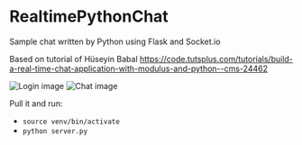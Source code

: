 # RealtimePythonChat
Sample chat written by Python using Flask and Socket.io

Based on tutorial of Hüseyin Babal
https://code.tutsplus.com/tutorials/build-a-real-time-chat-application-with-modulus-and-python--cms-24462

![Login image](https://raw.githubusercontent.com/quangtqag/RealtimePythonChat/master/galery/ss1.png "")
![Chat image](https://raw.githubusercontent.com/quangtqag/RealtimePythonChat/master/galery/ss2.png "")

Pull it and run: 
* `source venv/bin/activate`
* `python server.py`
